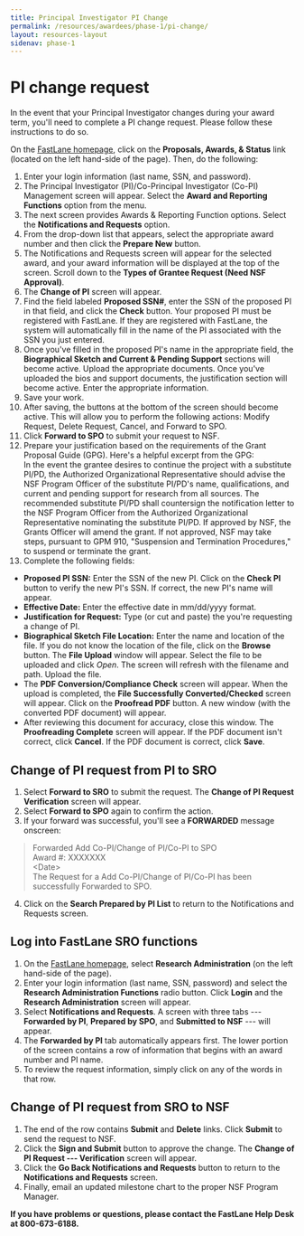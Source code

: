 ```yaml
---
title: Principal Investigator PI Change
permalink: /resources/awardees/phase-1/pi-change/
layout: resources-layout
sidenav: phase-1
---
```


# PI change request

In the event that your Principal Investigator changes during your award term, you'll need to complete a PI change request. Please follow these instructions to do so.

On the [FastLane homepage](http://www.fastlane.nsf.gov), click on the **Proposals, Awards, & Status** link (located on the left hand-side of the page). Then, do the following:

1. Enter your login information (last name, SSN, and password).
2. The Principal Investigator (PI)/Co-Principal Investigator (Co-PI) Management screen will appear. Select the **Award and Reporting Functions** option from the menu.
3. The next screen provides Awards & Reporting Function options. Select the **Notifications and Requests** option.
4. From the drop-down list that appears, select the appropriate award number and then click the **Prepare New** button.
5. The Notifications and Requests screen will appear for the selected award, and your award information will be displayed at the top of the screen. Scroll down to the **Types of Grantee Request (Need NSF Approval)**.
6. The **Change of PI** screen will appear.
7. Find the field labeled **Proposed SSN#**, enter the SSN of the proposed PI in that field, and click the **Check** button. Your proposed PI must be registered with FastLane. If they are registered with FastLane, the system will automatically fill in the name of the PI associated with the SSN you just entered.
8. Once you've filled in the proposed PI's name in the appropriate field, the **Biographical Sketch and Current & Pending Support** sections will become active. Upload the appropriate documents. Once you've uploaded the bios and support documents, the justification section will become active. Enter the appropriate information.
9. Save your work.
10. After saving, the buttons at the bottom of the screen should become active. This will allow you to perform the following actions: Modify Request, Delete Request, Cancel, and Forward to SPO.
11. Click **Forward to SPO** to submit your request to NSF.
12. Prepare your justification based on the requirements of the Grant Proposal Guide (GPG). Here's a helpful excerpt from the GPG:  
In the event the grantee desires to continue the project with a substitute PI/PD, the Authorized Organizational Representative should advise the NSF Program Officer of the substitute PI/PD's name, qualifications, and current and pending support for research from all sources. The recommended substitute PI/PD shall countersign the notification letter to the NSF Program Officer from the Authorized Organizational Representative nominating the substitute PI/PD. If approved by NSF, the Grants Officer will amend the grant. If not approved, NSF may take steps, pursuant to GPM 910, "Suspension and Termination Procedures," to suspend or terminate the grant.  
13. Complete the following fields:  
- **Proposed PI SSN:** Enter the SSN of the new PI. Click on the **Check PI** button to verify the new PI's SSN. If correct, the new PI's name will appear.
- **Effective Date:** Enter the effective date in mm/dd/yyyy format.
- **Justification for Request:** Type (or cut and paste) the you're requesting a change of PI.
- **Biographical Sketch File Location:** Enter the name and location of the file. If you do not know the location of the file, click on the **Browse** button. The **File Upload** window will appear. Select the file to be uploaded and click *Open*. The screen will refresh with the filename and path. Upload the file.
- The **PDF Conversion/Compliance Check** screen will appear. When the upload is completed, the **File Successfully Converted/Checked** screen will appear. Click on the **Proofread PDF** button. A new window (with the converted PDF document) will appear.
- After reviewing this document for accuracy, close this window. The **Proofreading Complete** screen will appear. If the PDF document isn't correct, click **Cancel**. If the PDF document is correct, click **Save**.

## Change of PI request from PI to SRO  

1. Select **Forward to SRO** to submit the request. The **Change of PI Request Verification** screen will appear.
2. Select **Forward to SPO** again to confirm the action.
3. If your forward was successful, you'll see a **FORWARDED** message onscreen:  
>Forwarded Add Co-PI/Change of PI/Co-PI to SPO  
>Award #: XXXXXXX  
>\<Date\>  
>The Request for a Add Co-PI/Change of PI/Co-PI has been successfully Forwarded to SPO.  
4. Click on the **Search Prepared by PI List** to return to the Notifications and Requests screen.

## Log into FastLane SRO functions  

1. On the [FastLane homepage](http://www.fastlane.nsf.gov), select **Research Administration** (on the left hand-side of the page).
2. Enter your login information (last name, SSN, password) and select the **Research Administration Functions** radio button. Click **Login** and the **Research Administration** screen will appear.
3. Select **Notifications and Requests**. A screen with three tabs --- **Forwarded by PI**, **Prepared by SPO**, and **Submitted to NSF** --- will appear.
4. The **Forwarded by PI** tab automatically appears first. The lower portion of the screen contains a row of information that begins with an award number and PI name.
5. To review the request information, simply click on any of the words in that row.

## Change of PI request from SRO to NSF  

1. The end of the row contains **Submit** and **Delete** links. Click **Submit** to send the request to NSF.
2. Click the **Sign and Submit** button to approve the change. The **Change of PI Request --- Verification** screen will appear.
3. Click the **Go Back Notifications and Requests** button to return to the **Notifications and Requests** screen.
4. Finally, email an updated milestone chart to the proper NSF Program Manager.

**If you have problems or questions, please contact the FastLane Help Desk at 800-673-6188.**
